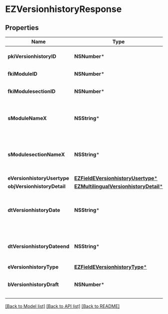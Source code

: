 # EZVersionhistoryResponse

## Properties
Name | Type | Description | Notes
------------ | ------------- | ------------- | -------------
**pkiVersionhistoryID** | **NSNumber*** | The unique ID of the Versionhistory | 
**fkiModuleID** | **NSNumber*** | The unique ID of the Module | [optional] 
**fkiModulesectionID** | **NSNumber*** | The unique ID of the Modulesection | [optional] 
**sModuleNameX** | **NSString*** | The Name of the Module in the language of the requester | [optional] 
**sModulesectionNameX** | **NSString*** | The Name of the Modulesection in the language of the requester | [optional] 
**eVersionhistoryUsertype** | [**EZFieldEVersionhistoryUsertype***](EZFieldEVersionhistoryUsertype.md) |  | [optional] 
**objVersionhistoryDetail** | [**EZMultilingualVersionhistoryDetail***](EZMultilingualVersionhistoryDetail.md) |  | 
**dtVersionhistoryDate** | **NSString*** | The date  at which the Versionhistory was published or should be published | 
**dtVersionhistoryDateend** | **NSString*** | The date  at which the Versionhistory will no longer be visible | [optional] 
**eVersionhistoryType** | [**EZFieldEVersionhistoryType***](EZFieldEVersionhistoryType.md) |  | 
**bVersionhistoryDraft** | **NSNumber*** | Whether the Versionhistory is published or still a draft | 

[[Back to Model list]](../README.md#documentation-for-models) [[Back to API list]](../README.md#documentation-for-api-endpoints) [[Back to README]](../README.md)


